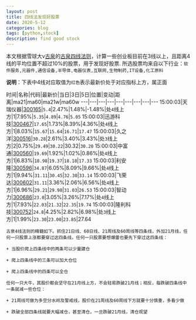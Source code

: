 ```yaml
---
layout: post
title: 四线法发现好股票
date: 2020-5-12
categories: blog
tags: [python,stock]
description: find good stock
---
```



本文根据雪球大v[古泉](https://xueqiu.com/u/7148646888)的[古泉四线法则](https://xueqiu.com/7148646888/130498192)，计算一些创业板目前在3线以上，且距离4线的平均位置不超过10%的股票，用于发现好股票.
所选股票均来自以下行业：`软件服务,元器件,通信设备,半导体,电器仪表,互联网,生物制药,IT设备,化工原料`

**说明**：下表中4线对应取值为`红色`表示最新价处于对应指标上方，属正面


时间|名称|代码|最新价|当日|3日|5日|位置|变动|距离|ma21|ma60|ma21w|ma60w
---|---|---|---|---|---|---|---|---
15:00:03|天瑞仪器|[300165](https://xueqiu.com/S/SZ300165)|`5.4`|2.47%|1.48%|-1.48%|处`4`线上方|1|7.95%|`5.35`|`4.89`|`4.76`|`5.05`
15:00:03|迅游科技|[300467](https://xueqiu.com/S/SZ300467)|`17.65`|1.73%|8.39%|4.36%|处`4`线上方|1|8.03%|`15.67`|`15.64`|`16.71`|`17.47`
15:00:03|久之洋|[300516](https://xueqiu.com/S/SZ300516)|`30.28`|2.61%|3.40%|3.43%|处`3`线上方|2|0.75%|`29.49`|`30.22`|30.32|`30.20`
15:00:03|中富通|[300560](https://xueqiu.com/S/SZ300560)|`19.69`|1.92%|1.02%|0.86%|处`4`线上方|1|6.83%|`18.98`|`19.37`|`18.18`|`17.33`
15:00:03|利安隆|[300596](https://xueqiu.com/S/SZ300596)|`34.87`|6.05%|8.09%|9.66%|处`4`线上方|1|9.94%|`31.11`|`30.45`|`32.30`|`33.14`
15:00:03|飞荣达|[300602](https://xueqiu.com/S/SZ300602)|`31.11`|3.36%|2.06%|6.56%|处`4`线上方|1|6.96%|`29.21`|`29.98`|`31.03`|`26.53`
15:00:03|智动力|[300686](https://xueqiu.com/S/SZ300686)|`23.0`|3.05%|3.26%|7.17%|处`4`线上方|1|7.93%|`22.03`|`21.32`|`22.35`|`19.74`
15:00:03|隆利科技|[300752](https://xueqiu.com/S/SZ300752)|`24.8`|4.25%|2.82%|6.98%|处`3`线上方|1|1.99%|`23.30`|`23.00`|`23.85`|27.64

```
古泉4线法则的精髓如下。抓住21日线、60日线、21周线及60周线等四条线，外加21月线，任何一只股票上涨都要穿过这四条线，任何一只股票要想爆雷也要先下穿过这四条线：

+ 当股价爬上四条线中的两条可以少量建仓

+ 爬上四条线中的三条可以加大仓位

+ 爬上四条线中的四条可以全仓

任何一只大牛，其股价都会坚守在21月线上方，不会轻易跌破21月线；相反，每跌破四条线中一条就减一些仓位：

+ 21周线可做为多空分水岭及警戒线，股价在21周线及60周线下方就要十分慎重，多看少做

+ 跌破全部四条线就要大幅减仓，甚至清仓，一旦跌破21月线，清仓观望
```